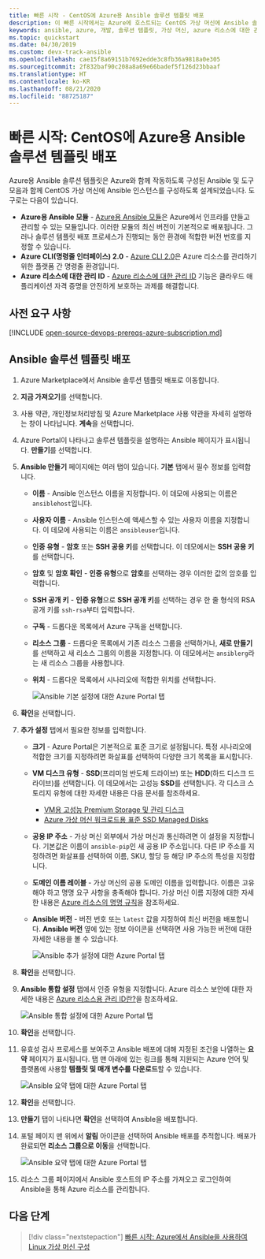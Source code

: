 ```yaml
---
title: 빠른 시작 - CentOS에 Azure용 Ansible 솔루션 템플릿 배포
description: 이 빠른 시작에서는 Azure에 호스트되는 CentOS 가상 머신에 Ansible 솔루션 템플릿을 배포하는 방법 및 Azure와 함께 작동하도록 구성된 도구에 대해 알아봅니다.
keywords: ansible, azure, 개발, 솔루션 템플릿, 가상 머신, azure 리소스에 대한 관리 ID, centos, red hat
ms.topic: quickstart
ms.date: 04/30/2019
ms.custom: devx-track-ansible
ms.openlocfilehash: cae15f8a69151b7692edde3c8fb36a9818a0e305
ms.sourcegitcommit: 2f832baf90c208a8a69e66badef5f126d23bbaaf
ms.translationtype: HT
ms.contentlocale: ko-KR
ms.lasthandoff: 08/21/2020
ms.locfileid: "88725187"
---
```

# <a name="quickstart-deploy-the-ansible-solution-template-for-azure-to-centos"></a>빠른 시작: CentOS에 Azure용 Ansible 솔루션 템플릿 배포

Azure용 Ansible 솔루션 템플릿은 Azure와 함께 작동하도록 구성된 Ansible 및 도구 모음과 함께 CentOS 가상 머신에 Ansible 인스턴스를 구성하도록 설계되었습니다. 도구로는 다음이 있습니다.

- **Azure용 Ansible 모듈** - [Azure용 Ansible 모듈](./module-version-matrix.md)은 Azure에서 인프라를 만들고 관리할 수 있는 모듈입니다. 이러한 모듈의 최신 버전이 기본적으로 배포됩니다. 그러나 솔루션 템플릿 배포 프로세스가 진행되는 동안 환경에 적합한 버전 번호를 지정할 수 있습니다.
- **Azure CLI(명령줄 인터페이스) 2.0** - [Azure CLI 2.0](/cli/azure/?view=azure-cli-latest)은 Azure 리소스를 관리하기 위한 플랫폼 간 명령줄 환경입니다. 
- **Azure 리소스에 대한 관리 ID** - [Azure 리소스에 대한 관리 ID](/azure/active-directory/managed-identities-azure-resources/overview) 기능은 클라우드 애플리케이션 자격 증명을 안전하게 보호하는 과제를 해결합니다.

## <a name="prerequisites"></a>사전 요구 사항

[!INCLUDE [open-source-devops-prereqs-azure-subscription.md](../includes/open-source-devops-prereqs-azure-subscription.md)]

## <a name="deploy-the-ansible-solution-template"></a>Ansible 솔루션 템플릿 배포

1. Azure Marketplace에서 Ansible 솔루션 템플릿 배포로 이동합니다.

1. **지금 가져오기**를 선택합니다.

1. 사용 약관, 개인정보처리방침 및 Azure Marketplace 사용 약관을 자세히 설명하는 창이 나타납니다. **계속**을 선택합니다.

1. Azure Portal이 나타나고 솔루션 템플릿을 설명하는 Ansible 페이지가 표시됩니다. **만들기**를 선택합니다.

1. **Ansible 만들기** 페이지에는 여러 탭이 있습니다. **기본** 탭에서 필수 정보를 입력합니다.

   - **이름** - Ansible 인스턴스 이름을 지정합니다. 이 데모에 사용되는 이름은 `ansiblehost`입니다.
   - **사용자 이름** - Ansible 인스턴스에 액세스할 수 있는 사용자 이름을 지정합니다. 이 데모에 사용되는 이름은 `ansibleuser`입니다.
   - **인증 유형** - **암호** 또는 **SSH 공용 키**를 선택합니다. 이 데모에서는 **SSH 공용 키**를 선택합니다.
   - **암호** 및 **암호 확인** - **인증 유형**으로 **암호**를 선택하는 경우 이러한 값의 암호를 입력합니다.
   - **SSH 공개 키** - **인증 유형**으로 **SSH 공개 키**를 선택하는 경우 한 줄 형식의 RSA 공개 키를 `ssh-rsa`부터 입력합니다.
   - **구독** - 드롭다운 목록에서 Azure 구독을 선택합니다.
   - **리소스 그룹** - 드롭다운 목록에서 기존 리소스 그룹을 선택하거나, **새로 만들기**를 선택하고 새 리소스 그룹의 이름을 지정합니다. 이 데모에서는 `ansiblerg`라는 새 리소스 그룹을 사용합니다.
   - **위치** - 드롭다운 목록에서 시나리오에 적합한 위치를 선택합니다.

     ![Ansible 기본 설정에 대한 Azure Portal 탭](./media/solution-template-deploy/portal-ansible-setup-tab-1.png)

1. **확인**을 선택합니다.

1. **추가 설정** 탭에서 필요한 정보를 입력합니다.

   - **크기** - Azure Portal은 기본적으로 표준 크기로 설정됩니다. 특정 시나리오에 적합한 크기를 지정하려면 화살표를 선택하여 다양한 크기 목록을 표시합니다.
   - **VM 디스크 유형** - **SSD**(프리미엄 반도체 드라이브) 또는 **HDD**(하드 디스크 드라이브)를 선택합니다. 이 데모에서는 고성능 **SSD**를 선택합니다. 각 디스크 스토리지 유형에 대한 자세한 내용은 다음 문서를 참조하세요.
       - [VM용 고성능 Premium Storage 및 관리 디스크](/azure/virtual-machines/windows/premium-storage)
       - [Azure 가상 머신 워크로드용 표준 SSD Managed Disks](/azure/virtual-machines/windows/disks-standard-ssd)
   - **공용 IP 주소** - 가상 머신 외부에서 가상 머신과 통신하려면 이 설정을 지정합니다. 기본값은 이름이 `ansible-pip`인 새 공용 IP 주소입니다. 다른 IP 주소를 지정하려면 화살표를 선택하여 이름, SKU, 할당 등 해당 IP 주소의 특성을 지정합니다. 
   - **도메인 이름 레이블** - 가상 머신의 공용 도메인 이름을 입력합니다. 이름은 고유해야 하고 명명 요구 사항을 충족해야 합니다. 가상 머신 이름 지정에 대한 자세한 내용은 [Azure 리소스의 명명 규칙](/azure/architecture/best-practices/resource-naming)을 참조하세요.
   - **Ansible 버전** - 버전 번호 또는 `latest` 값을 지정하여 최신 버전을 배포합니다. **Ansible 버전** 옆에 있는 정보 아이콘을 선택하면 사용 가능한 버전에 대한 자세한 내용을 볼 수 있습니다.

     ![Ansible 추가 설정에 대한 Azure Portal 탭](./media/solution-template-deploy/portal-ansible-setup-tab-2.png)

1. **확인**을 선택합니다.

1. **Ansible 통합 설정** 탭에서 인증 유형을 지정합니다. Azure 리소스 보안에 대한 자세한 내용은 [Azure 리소스용 관리 ID란?](/azure/active-directory/managed-identities-azure-resources/overview)을 참조하세요.

    ![Ansible 통합 설정에 대한 Azure Portal 탭](./media/solution-template-deploy/portal-ansible-setup-tab-3.png)

1. **확인**을 선택합니다.

1. 유효성 검사 프로세스를 보여주고 Ansible 배포에 대해 지정된 조건을 나열하는 **요약** 페이지가 표시됩니다. 탭 맨 아래에 있는 링크를 통해 지원되는 Azure 언어 및 플랫폼에 사용할 **템플릿 및 매개 변수를 다운로드**할 수 있습니다. 

     ![Ansible 요약 탭에 대한 Azure Portal 탭](./media/solution-template-deploy/portal-ansible-setup-tab-4.png)

1. **확인**을 선택합니다.

1. **만들기** 탭이 나타나면 **확인**을 선택하여 Ansible을 배포합니다.

1. 포털 페이지 맨 위에서 **알림** 아이콘을 선택하여 Ansible 배포를 추적합니다. 배포가 완료되면 **리소스 그룹으로 이동**을 선택합니다. 

     ![Ansible 요약 탭에 대한 Azure Portal 탭](./media/solution-template-deploy/portal-ansible-setup-complete.png)

1. 리소스 그룹 페이지에서 Ansible 호스트의 IP 주소를 가져오고 로그인하여 Ansible을 통해 Azure 리소스를 관리합니다.

## <a name="next-steps"></a>다음 단계

> [!div class="nextstepaction"] 
> [빠른 시작: Azure에서 Ansible을 사용하여 Linux 가상 머신 구성](./vm-configure.md)
